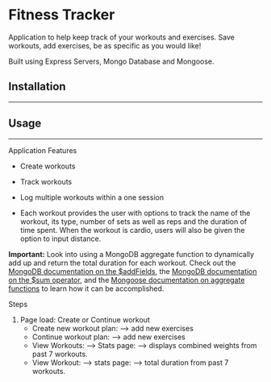 # Fitness Tracker

Application to help keep track of your workouts and exercises. Save workouts, add exercises, be as specific as you would like!

Built using Express Servers, Mongo Database and Mongoose. 

## Installation 
--- 


## Usage 
--- 

Application Features 
- Create workouts
- Track workouts
- Log multiple workouts within a one session

- Each workout provides the user with options to track the name of the workout, its type, number of sets as well as reps and the duration of time spent. When the workout is cardio, users will also be given the option to input distance. 




**Important:** Look into using a MongoDB aggregate function to dynamically add up and return the total duration for each workout. Check out the [MongoDB documentation on the $addFields](https://docs.mongodb.com/manual/reference/operator/aggregation/addFields/), the [MongoDB documentation on the $sum operator](https://docs.mongodb.com/manual/reference/operator/aggregation/sum/), and the [Mongoose documentation on aggregate functions](https://mongoosejs.com/docs/api.html#aggregate_Aggregate) to learn how it can be accomplished.




Steps 
1. Page load: Create or Continue workout 
    - Create new workout plan: --> add new exercises
    - Continue workout plan: --> add new exercises 
    - View Workouts: --> Stats page: --> displays combined weights from past 7 workouts. 
    - View Workout: --> stats page: --> total duration from past 7 workouts.  
